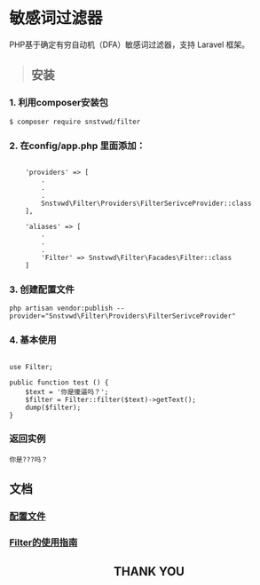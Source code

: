 # 敏感词过滤器

PHP基于确定有穷自动机（DFA）敏感词过滤器，支持 Laravel 框架。

> ## 安装

### 1. 利用composer安装包

```
$ composer require snstvwd/filter
```

### 2. 在config/app.php 里面添加：

```

    'providers' => [
        .
        .
        .
        Snstvwd\Filter\Providers\FilterSerivceProvider::class
    ],
    
    'aliases' => [
        .
        .
        .
        'Filter' => Snstvwd\Filter\Facades\Filter::class
    ]

```

### 3. 创建配置文件

```
php artisan vendor:publish --provider="Snstvwd\Filter\Providers\FilterSerivceProvider"
```

### 4. 基本使用

```

use Filter;

public function test () {
    $text = '你是傻逼吗？';
    $filter = Filter::filter($text)->getText();
    dump($filter);
}
```

### 返回实例

```
你是???吗？
```

## 文档

### [配置文件](./doc/setting.md)
### [Filter的使用指南](./doc/filter.md)

## <center>THANK YOU</center>
